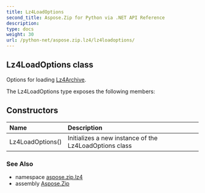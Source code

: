 ```yaml
---
title: Lz4LoadOptions
second_title: Aspose.Zip for Python via .NET API Reference
description: 
type: docs
weight: 30
url: /python-net/aspose.zip.lz4/lz4loadoptions/
---
```


## Lz4LoadOptions class

Options for loading [Lz4Archive](/zip/python-net/aspose.zip.lz4/lz4archive/).

The Lz4LoadOptions type exposes the following members:
## Constructors
| Name | Description |
| :- | :- |
|Lz4LoadOptions()|Initializes a new instance of the Lz4LoadOptions class|

### See Also

* namespace [aspose.zip.lz4](/zip/python-net/aspose.zip.lz4/)
* assembly [Aspose.Zip](/zip/python-net/)

